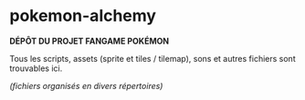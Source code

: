 # pokemon-alchemy
**DÉPÔT DU PROJET FANGAME POKÉMON**

Tous les scripts, assets (sprite et tiles / tilemap), sons et autres fichiers sont trouvables ici.

*(fichiers organisés en divers répertoires)*